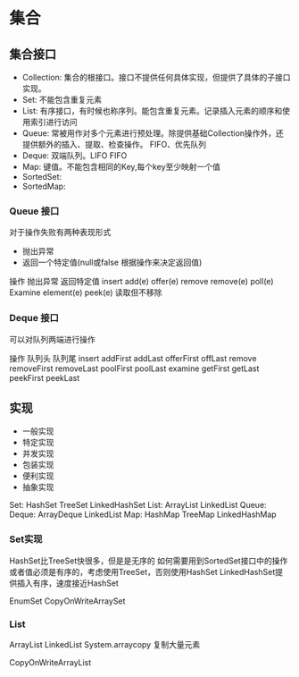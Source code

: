 # 集合

## 集合接口

- Collection: 集合的根接口。接口不提供任何具体实现，但提供了具体的子接口实现。
- Set: 不能包含重复元素
- List: 有序接口，有时候也称序列。能包含重复元素。记录插入元素的顺序和使用索引进行访问
- Queue: 常被用作对多个元素进行预处理。除提供基础Collection操作外，还提供额外的插入、提取、检查操作。
    FIFO、优先队列
- Deque: 双端队列。LIFO FIFO
- Map: 键值。不能包含相同的Key,每个key至少映射一个值
- SortedSet: 
- SortedMap: 

### Queue 接口

对于操作失败有两种表现形式
- 抛出异常
- 返回一个特定值(null或false 根据操作来决定返回值)

操作    抛出异常    返回特定值
insert  add(e)      offer(e)
remove  remove(e)   poll(e)
Examine element(e)  peek(e) 读取但不移除

### Deque 接口

可以对队列两端进行操作

操作    队列头          队列尾
insert  addFirst        addLast
        offerFirst      offLast
remove  removeFirst     removeLast
        poolFirst       poolLast
examine getFirst        getLast
        peekFirst       peekLast


## 实现

- 一般实现
- 特定实现
- 并发实现
- 包装实现
- 便利实现
- 抽象实现

Set:    HashSet    TreeSet     LinkedHashSet
List:   ArrayList   LinkedList
Queue:
Deque:  ArrayDeque  LinkedList
Map:    HashMap     TreeMap     LinkedHashMap

### Set实现

HashSet比TreeSet快很多，但是是无序的
如何需要用到SortedSet接口中的操作或者值必须是有序的，考虑使用TreeSet，否则使用HashSet
LinkedHashSet提供插入有序，速度接近HashSet

EnumSet
CopyOnWriteArraySet

### List

ArrayList
LinkedList
System.arraycopy 复制大量元素

CopyOnWriteArrayList